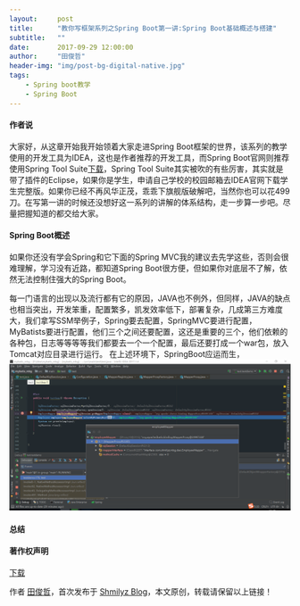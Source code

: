 ```yaml
---
layout:     post
title:      "教你写框架系列之Spring Boot第一讲:Spring Boot基础概述与搭建"
subtitle:   ""
date:       2017-09-29 12:00:00
author:     "田俊哲"
header-img: "img/post-bg-digital-native.jpg"
tags:
    - Spring boot教学
    - Spring Boot
---
```



	


#### 作者说

大家好，从这章开始我开始领着大家走进Spring Boot框架的世界，该系列的教学使用的开发工具为IDEA，这也是作者推荐的开发工具，而Spring Boot官网则推荐使用Spring Tool Suite[下载](https://spring.io/tools)，Spring Tool Suite其实被吹的有些厉害，其实就是带了插件的Eclipse，如果你是学生，申请自己学校的校园邮箱去IDEA官网下载学生完整版。如果你已经不再风华正茂，乖乖下旗舰版破解吧，当然你也可以花499刀。在写第一讲的时候还没想好这一系列的讲解的体系结构，走一步算一步吧。尽量把握知道的都交给大家。


#### Spring Boot概述

如果你还没有学会Spring和它下面的Spring MVC我的建议去先学这些，否则会很难理解，学习没有近路，都知道Spring Boot很方便，但如果你对底层不了解，依然无法控制住强大的Spring Boot。


每一门语言的出现以及流行都有它的原因，JAVA也不例外，但同样，JAVA的缺点也相当突出，开发笨重，配置繁多，凯发效率低下，部署复杂，几成第三方难度大，我们拿写SSM举例子，Spring要去配置，SpringMVC要进行配置，MyBatists要进行配置，他们三个之间还要配置，这还是重要的三个，他们依赖的各种包，日志等等等等我们都要去一个一个配置，最后还要打成一个war包，放入Tomcat对应目录进行运行。
在上述环境下，SpringBoot应运而生，
![java-javascript](/img/in-post/four-mybatis/12.png)


#### 总结




#### 著作权声明
[下载](https://spring.io/tools)

作者 [田俊哲](https://shmilyz.github.io)，首次发布于 [Shmilyz Blog](https://shmilyz.github.io)，本文原创，转载请保留以上链接！

